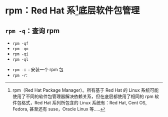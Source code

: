 <link href="../../css/style.css" rel="stylesheet" type="text/css" />


# rpm：Red Hat 系[^redhat]底层软件包管理

## `rpm -q`：查询 rpm

- `rpm -qf`
- `rpm -qo` 
- `rpm -qi`
- `rpm -ql`

+ `rpm -i `: 安装一个 rpm 包
+ `rpm -r`:

[^redhat]: rpm（Red Hat Package Manager）。所有基于 Red Hat 的 Linux 系统可能使用了不同的软件包管理器解决依赖关系，但在底层都使用了相同的 rpm 软件包格式，Red Hat 系列所包含的 Linux 系统有：Red Hat, Cent OS, Fedora, 甚至还有 suse，Oracle Linux 等..... 